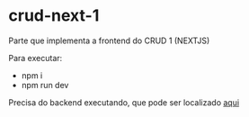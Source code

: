 # crud-next-1
Parte que implementa a frontend do CRUD 1 (NEXTJS)

Para executar:
- npm i
- npm run dev

Precisa do backend executando, que pode ser localizado [aqui](https://github.com/BIT-EJ/crud-next-1)
